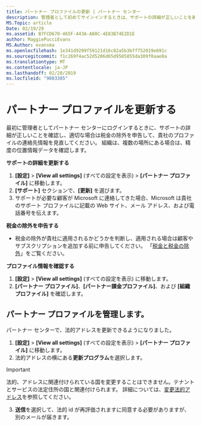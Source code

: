 ```yaml
---
title: パートナー プロファイルの更新 | パートナー センター
description: 管理者として初めてサインインするときは、サポートの詳細が正しいことを確認し、適宜、税金の除外を申告すると共に、貴社のプロファイルの連絡先情報を確認してください。
MS.Topic: article
Date: 02/19/29
ms.assetid: B7FCD670-465F-443A-A80C-4E83B74E2D1E
author: MaggiePucciEvans
MS.Author: evansma
ms.openlocfilehash: 1e341d9209f59121d16c82a5b3bff752019e691c
ms.sourcegitcommit: f1c269f4ac52d5206d65d9585855da309f0aae8a
ms.translationtype: MT
ms.contentlocale: ja-JP
ms.lasthandoff: 02/20/2019
ms.locfileid: "9083385"
---
```

# <a name="update-your-partner-profile"></a>パートナー プロファイルを更新する


最初に管理者としてパートナー センターにログインするときに、サポートの詳細が正しいことを確認し、適切な場合は税金の除外を申告して、貴社のプロファイルの連絡先情報を見直してください。 組織は、複数の場所にある場合は、精度の位置情報データを確認します。

**サポートの詳細を更新する**

1.  **[設定]** &gt; **[View all settings]** (すべての設定を表示) &gt; **[パートナー プロファイル]** に移動します。
2.  **[サポート]** セクションで、**[更新]** を選びます。
3.  サポートが必要な顧客が Microsoft に連絡してきた場合、Microsoft は貴社のサポート プロファイルに記載の Web サイト、メール アドレス、および電話番号を伝えます。

**税金の除外を申告する**

-   税金の除外が貴社に適用されるかどうかを判断し、適用される場合は顧客やサブスクリプションを追加する前に申告してください。 「[税金と税金の除外](tax-and-tax-exemptions.md)」をご覧ください。

**プロファイル情報を確認する**

1.  **[設定]** &gt; **[View all settings]** (すべての設定を表示) に移動します。 
2.  **[パートナー プロファイル]**、**[パートナー課金プロファイル]**、および **[組織プロファイル]** を確認します。

## <a name="manage-your-partner-profile"></a>パートナー プロファイルを管理します。 

パートナー センターで、法的アドレスを更新できるようになりました。

1. **[設定]** &gt; **[View all settings]** (すべての設定を表示) &gt; **[パートナー プロファイル]** に移動します。
2. 法的アドレスの横にある**更新プログラム**を選択します。 

>[!Important]
>法的、アドレスに関連付けられている国を変更することはできません。テナントとサービスの法定住所の国と関連付けられます。 詳細については、[変更法的アドレス](https://docs.microsoft.com/office365/admin/manage/change-address-contact-and-more?view=o365-worldwide)を参照してください。

3. **送信**を選択して、法的 id が再評価されますに同意する必要がありますが、別のメールが届きます。



 



